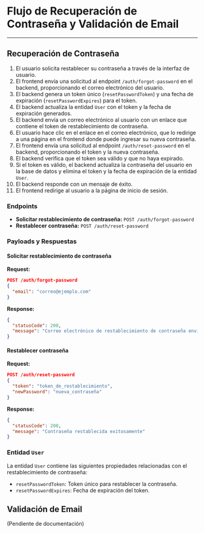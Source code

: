# Flujo de Recuperación de Contraseña y Validación de Email

---

## Recuperación de Contraseña

1.  El usuario solicita restablecer su contraseña a través de la interfaz de usuario.
2.  El frontend envía una solicitud al endpoint `/auth/forgot-password` en el backend, proporcionando el correo electrónico del usuario.
3.  El backend genera un token único (`resetPasswordToken`) y una fecha de expiración (`resetPasswordExpires`) para el token.
4.  El backend actualiza la entidad `User` con el token y la fecha de expiración generados.
5.  El backend envía un correo electrónico al usuario con un enlace que contiene el token de restablecimiento de contraseña.
6.  El usuario hace clic en el enlace en el correo electrónico, que lo redirige a una página en el frontend donde puede ingresar su nueva contraseña.
7.  El frontend envía una solicitud al endpoint `/auth/reset-password` en el backend, proporcionando el token y la nueva contraseña.
8.  El backend verifica que el token sea válido y que no haya expirado.
9.  Si el token es válido, el backend actualiza la contraseña del usuario en la base de datos y elimina el token y la fecha de expiración de la entidad `User`.
10. El backend responde con un mensaje de éxito.
11. El frontend redirige al usuario a la página de inicio de sesión.

### Endpoints

-   **Solicitar restablecimiento de contraseña:** `POST /auth/forgot-password`
-   **Restablecer contraseña:** `POST /auth/reset-password`

### Payloads y Respuestas

#### Solicitar restablecimiento de contraseña

**Request:**

```json
POST /auth/forgot-password
{
  "email": "correo@ejemplo.com"
}
```

**Response:**

```json
{
  "statusCode": 200,
  "message": "Correo electrónico de restablecimiento de contraseña enviado"
}
```

#### Restablecer contraseña

**Request:**

```json
POST /auth/reset-password
{
  "token": "token_de_restablecimiento",
  "newPassword": "nueva_contraseña"
}
```

**Response:**

```json
{
  "statusCode": 200,
  "message": "Contraseña restablecida exitosamente"
}
```

### Entidad `User`

La entidad `User` contiene las siguientes propiedades relacionadas con el restablecimiento de contraseña:

-   `resetPasswordToken`: Token único para restablecer la contraseña.
-   `resetPasswordExpires`: Fecha de expiración del token.

## Validación de Email

(Pendiente de documentación)
